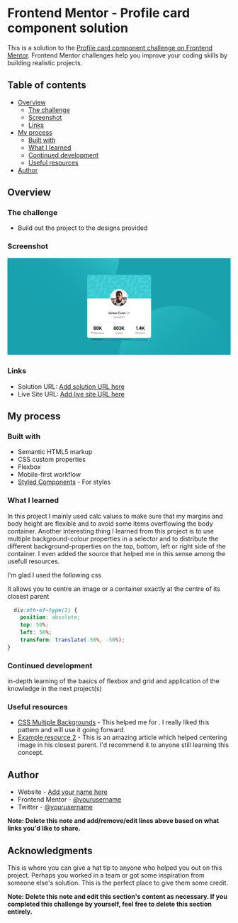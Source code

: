 # Frontend Mentor - Profile card component solution

This is a solution to the [Profile card component challenge on Frontend Mentor](https://www.frontendmentor.io/challenges/profile-card-component-cfArpWshJ). Frontend Mentor challenges help you improve your coding skills by building realistic projects. 

## Table of contents

- [Overview](#overview)
  - [The challenge](#the-challenge)
  - [Screenshot](#screenshot)
  - [Links](#links)
- [My process](#my-process)
  - [Built with](#built-with)
  - [What I learned](#what-i-learned)
  - [Continued development](#continued-development)
  - [Useful resources](#useful-resources)
- [Author](#author)


## Overview

### The challenge

- Build out the project to the designs provided

### Screenshot

![](./screenshot.jpg)

### Links

- Solution URL: [Add solution URL here](https://christ-kevin.github.io/profile-card-component-main/)
- Live Site URL: [Add live site URL here](https://your-live-site-url.com)

## My process

### Built with

- Semantic HTML5 markup
- CSS custom properties
- Flexbox
- Mobile-first workflow
- [Styled Components](https://styled-components.com/) - For styles


### What I learned

In this project I mainly used calc values to make sure that my margins and body height are flexible and to avoid some items overflowing the body container. Another interesting thing I learned from this project is to use multiple background-colour properties in a selector and to distribute the different background-properties on the top, bottom, left or right side of the container. I even added the source that helped me in this sense among the usefull resources. 

I'm glad I used the following css

It allows you to centre an image or a container exactly at the centre of its closest parent
```css
  div:nth-of-type(2) {
    position: absolute;
    top: 50%;
    left: 50%;
    transform: translate(-50%, -50%);
}
```

### Continued development

in-depth learning of the basics of flexbox and grid and application of the knowledge in the next project(s)

### Useful resources

- [CSS Multiple Backgrounds](https://www.w3schools.com/css/css3_backgrounds.asp#:~:text=CSS%20allows%20you%20to%20add,is%20closest%20to%20the%20viewer.) - This helped me for . I really liked this pattern and will use it going forward.
- [Example resource 2](https://www.example.com) - This is an amazing article which helped centering image in his closest parent. I'd recommend it to anyone still learning this concept.

## Author

- Website - [Add your name here](https://www.your-site.com)
- Frontend Mentor - [@yourusername](https://www.frontendmentor.io/profile/yourusername)
- Twitter - [@yourusername](https://www.twitter.com/yourusername)

**Note: Delete this note and add/remove/edit lines above based on what links you'd like to share.**

## Acknowledgments

This is where you can give a hat tip to anyone who helped you out on this project. Perhaps you worked in a team or got some inspiration from someone else's solution. This is the perfect place to give them some credit.

**Note: Delete this note and edit this section's content as necessary. If you completed this challenge by yourself, feel free to delete this section entirely.**
